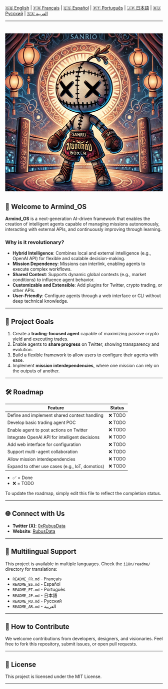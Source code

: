 
[🇬🇧 English](./) | [🇫🇷 Français](./i18n/readme/README_FR.md) | [🇪🇸 Español](./i18n/readme/README_ES.md) | [🇵🇹 Português](./i18n/readme/README_PT.md) | [🇯🇵 日本語](./i18n/readme/README_JP.md) | [🇷🇺 Русский](./i18n/readme/README_RU.md) | [🇸🇦 العربية](./i18n/readme/README_AR.md)

---

# ![Armind_OS Logo](./public/0xrubusdata.png)


## 🌟 Welcome to **Armind_OS**
**Armind_OS** is a next-generation AI-driven framework that enables the creation of intelligent agents capable of managing missions autonomously, interacting with external APIs, and continuously improving through learning.

### Why is it revolutionary?
- **Hybrid Intelligence**: Combines local and external intelligence (e.g., OpenAI API) for flexible and scalable decision-making.
- **Mission Dependency**: Missions can interlink, enabling agents to execute complex workflows.
- **Shared Context**: Supports dynamic global contexts (e.g., market conditions) to influence agent behavior.
- **Customizable and Extensible**: Add plugins for Twitter, crypto trading, or other APIs.
- **User-Friendly**: Configure agents through a web interface or CLI without deep technical knowledge.

---

## 🚀 Project Goals
1. Create a **trading-focused agent** capable of maximizing passive crypto yield and executing trades.
2. Enable agents to **share progress** on Twitter, showing transparency and evolution.
3. Build a flexible framework to allow users to configure their agents with ease.
4. Implement **mission interdependencies**, where one mission can rely on the outputs of another.

---

## 🛠️ Roadmap

| Feature                          | Status |
|----------------------------------|--------|
| Define and implement shared context handling | ❌ TODO |
| Develop basic trading agent POC          | ❌ TODO |
| Enable agent to post actions on Twitter  | ❌ TODO |
| Integrate OpenAI API for intelligent decisions | ❌ TODO |
| Add web interface for configuration      | ❌ TODO |
| Support multi-agent collaboration        | ❌ TODO |
| Allow mission interdependencies          | ❌ TODO |
| Expand to other use cases (e.g., IoT, domotics) | ❌ TODO |

- ✅ = Done
- ❌ = TODO

To update the roadmap, simply edit this file to reflect the completion status.

---

## 🌐 Connect with Us
- **Twitter (X)**: [0xRubusData](https://x.com/Data0x88850)
- **Website**: [RubusData](https://simple-agent-website.vercel.app/)

---

## 📂 Multilingual Support
This project is available in multiple languages. Check the `i18n/readme/` directory for translations:
- `README_FR.md` - Français
- `README_ES.md` - Español
- `README_PT.md` - Português
- `README_JP.md` - 日本語
- `README_RU.md` - Русский
- `README_AR.md` - العربية

---

## 🎨 How to Contribute
We welcome contributions from developers, designers, and visionaries. Feel free to fork this repository, submit issues, or open pull requests.

---

## 📜 License
This project is licensed under the MIT License.

---

